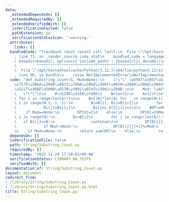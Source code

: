 ```yaml
---
data:
  _extendedDependsOn: []
  _extendedRequiredBy: []
  _extendedVerifiedWith: []
  _isVerificationFailed: false
  _pathExtension: py
  _verificationStatusIcon: ':warning:'
  attributes:
    links: []
  bundledCode: "Traceback (most recent call last):\n  File \"/opt/hostedtoolcache/Python/3.12.7/x64/lib/python3.12/site-packages/onlinejudge_verify/documentation/build.py\"\
    , line 71, in _render_source_code_stat\n    bundled_code = language.bundle(stat.path,\
    \ basedir=basedir, options={'include_paths': [basedir]}).decode()\n          \
    \         ^^^^^^^^^^^^^^^^^^^^^^^^^^^^^^^^^^^^^^^^^^^^^^^^^^^^^^^^^^^^^^^^^^^^^^^^^^^^^^^^^\n\
    \  File \"/opt/hostedtoolcache/Python/3.12.7/x64/lib/python3.12/site-packages/onlinejudge_verify/languages/python.py\"\
    , line 96, in bundle\n    raise NotImplementedError\nNotImplementedError\n"
  code: "def Substring_Count(S, Mod=None):\n    \"\"\" \u6587\u5B57\u5217 S \u306E\
    \u7570\u306A\u308B\u9023\u7D9A\u3068\u306F\u9650\u3089\u306A\u3044\u90E8\u5206\
    \u5217\u306E\u500B\u6570\u3092\u6C42\u3081\u308B.\n\n    Mod: \u4F59\u308A\n \
    \   \"\"\"\n\n    #\u524D\u51E6\u7406\n    N=len(S)\n    A=list(set(S))\n    inv_A={A[i]:i\
    \ for i in range(len(A))}\n\n    B=[[N]*len(A) for _ in range(N+1)]\n\n    for\
    \ i in range(N-1,-1,-1):\n        Bi=B[i]; Bii=B[i+1]\n        for j in range(len(A)):\n\
    \            Bi[j]=Bii[j]\n        Bi[inv_A[S[i]]]=i\n\n    #DP\u90E8\n    DP=[0]*(N+1)\n\
    \    if Mod==None:\n        DP[0]=1\n    else:\n        DP[0]=1%Mod\n\n    for\
    \ i in range(N):\n        Bi=B[i]\n        for j in range(len(A)):\n         \
    \   if Bi[j]>=N:\n                continue\n\n            DP[B[i][j]+1]+=DP[i]\n\
    \            if Mod!=None:\n                DP[B[i][j]+1]%=Mod\n    #\u96C6\u8A08\
    \n    if Mod==None:\n        return sum(DP)\n    else:\n        return sum(DP)%Mod\n"
  dependsOn: []
  isVerificationFile: false
  path: String/Substring_Count.py
  requiredBy: []
  timestamp: '2022-12-24 17:50:01+09:00'
  verificationStatus: LIBRARY_NO_TESTS
  verifiedWith: []
documentation_of: String/Substring_Count.py
layout: document
redirect_from:
- /library/String/Substring_Count.py
- /library/String/Substring_Count.py.html
title: String/Substring_Count.py
---
```

